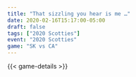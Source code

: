 ```yaml
---
title: "That sizzling you hear is me …"
date: 2020-02-16T15:17:00-05:00
draft: false
tags: ["2020 Scotties"]
event: "2020 Scotties"
game: "SK vs CA"
---
```

{{< game-details >}}
<!--more--> 